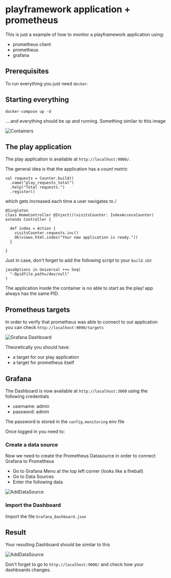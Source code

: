 # playframework application + prometheus

This is just a example of how to monitor a playframework application using:
- prometheus client
- prometheus
- grafana

## Prerequisites

To run everything you just need `docker`.

## Starting everything

```
docker-compose up -d
```

....and everything should be up and running. Something similar to this image

![Containers](https://github.com/fagossa/play-prometheus/blob/version-2/images/containers.png)

## The play application

The play application is available at `http://localhost:9000/`.

The general idea is that the application has a _count metric_

```
val requests = Counter.build()
  .name("play_requests_total")
  .help("Total requests.")
  .register()
```

which gets increased each time a user navigates to _/_

```
@Singleton
class HomeController @Inject()(visitsCounter: IndexAccessCounter) extends Controller {

  def index = Action {
    visitsCounter.requests.inc()
    Ok(views.html.index("Your new application is ready."))
  }

}
```
Just in case, don't forget to add the following script to your `build.sbt`
```
javaOptions in Universal ++= Seq(
  "-Dpidfile.path=/dev/null"
)
```
The application inside the container is no able to start as the play! app always has the same PID.

## Prometheus targets

In order to verify that prometheus was able to connect to out application you can check `http://localhost:9090/targets`

![Grafana Dashboard](https://github.com/fagossa/play-prometheus/blob/master/images/targets.png)

Theoretically you should have:
- a target for our play application
- a target for prometheus itself

## Grafana

The Dashboard is now available at `http://localhost:3000` using the following
credentials

- username: admin
- password: admin

The password is stored in the `config.monitoring` env file

Once logged in you need to:

### Create a data source

Now we need to create the Prometheus Datasource in order to connect Grafana to Prometheus

  - Go to Grafana Menu at the top left corner (looks like a fireball)
  - Go to Data Sources
  - Enter the following data

![AddDataSource](https://github.com/fagossa/play-prometheus/blob/master/images/datasource.png)

### Import the Dashboard

Import the file `Grafana_Dashboard.json`


## Result

Your resulting Dashboard should be similar to this

![AddDataSource](https://github.com/fagossa/play-prometheus/blob/master/images/result.png)

Don't forget to go to `http://localhost:9000/` and check how your dashboards changes.
